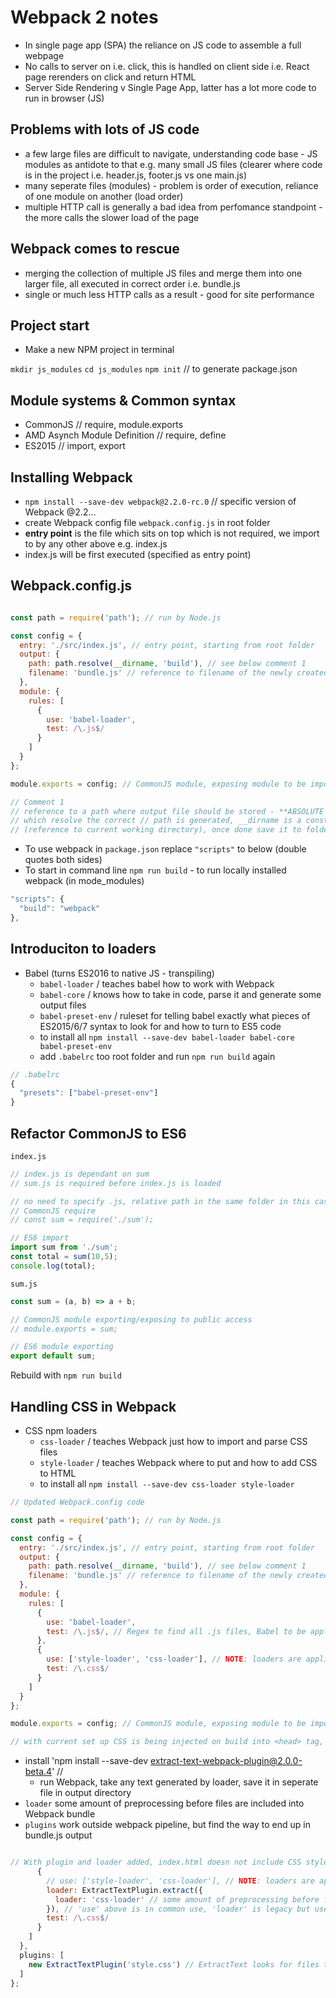 # Webpack 2 notes

- In single page app (SPA) the reliance on JS code to assemble a full webpage
- No calls to server on i.e. click, this is handled on client side i.e. React page rerenders on click and return HTML
- Server Side Rendering v Single Page App, latter has a lot more code to run in browser (JS)

## Problems with lots of JS code
- a few large files are difficult to navigate, understanding code base - JS modules as antidote to that e.g. many small JS files (clearer where code is in the project i.e. header.js, footer.js vs one main.js)
- many seperate files (modules) - problem is order of execution, reliance of one module on another (load order)
- multiple HTTP call is generally a bad idea from perfomance standpoint - the more calls the slower load of the page

## Webpack comes to rescue
- merging the collection of multiple JS files and merge them into one larger file, all executed in correct order i.e. bundle.js
- single or much less HTTP calls as a result - good for site performance

## Project start

- Make a new NPM project in terminal

`mkdir js_modules`
`cd js_modules`
`npm init` // to generate package.json

## Module systems & Common syntax
- CommonJS // require, module.exports
- AMD Asynch Module Definition // require, define 
- ES2015 // import, export

## Installing Webpack
- `npm install --save-dev webpack@2.2.0-rc.0` // specific version of Webpack @2.2...
- create Webpack config file `webpack.config.js` in root folder
- **entry point** is the file which sits on top which is not required, we import to by any other above e.g. index.js
- index.js will be first executed (specified as entry point)

## Webpack.config.js

```javascript

const path = require('path'); // run by Node.js 

const config = {
  entry: './src/index.js', // entry point, starting from root folder
  output: {
    path: path.resolve(__dirname, 'build'), // see below comment 1
    filename: 'bundle.js' // reference to filename of the newly created output file i.e bundle.js
  },
  module: {
    rules: [
      {
        use: 'babel-loader',
        test: /\.js$/
      }
    ]
  }
};

module.exports = config; // CommonJS module, exposing module to be imported where necessary

// Comment 1
// reference to a path where output file should be stored - **ABSOLUTE PATH!**, helper from Node.js 
// which resolve the correct // path is generated, __dirname is a constant in Node.js 
// (reference to current working directory), once done save it to folder called build
```

- To use webpack in `package.json` replace `"scripts"` to below (double quotes both sides)
- To start in command line `npm run build` - to run locally installed webpack (in mode_modules)

```javascript
"scripts": {
  "build": "webpack"
},
```

## Introduciton to loaders
- Babel (turns ES2016 to native JS - transpiling)
  - `babel-loader` / teaches babel how to work with Webpack
  - `babel-core` / knows how to take in code, parse it and generate some output files
  - `babel-preset-env` / ruleset for telling babel exactly what pieces of ES2015/6/7 syntax to look for and how to turn to ES5 code
  - to install all `npm install --save-dev babel-loader babel-core babel-preset-env`
  - add `.babelrc` too root folder and run `npm run build` again

```javascript
// .babelrc
{
  "presets": ["babel-preset-env"]
}
```

## Refactor CommonJS to ES6

`index.js`
```javascript
// index.js is dependant on sum
// sum.js is required before index.js is loaded

// no need to specify .js, relative path in the same folder in this case
// CommonJS require
// const sum = require('./sum');

// ES6 import 
import sum from './sum';
const total = sum(10,5);
console.log(total);
```

`sum.js`
```javascript
const sum = (a, b) => a + b;

// CommonJS module exporting/exposing to public access
// module.exports = sum;

// ES6 module exporting
export default sum;
```

Rebuild with `npm run build`

## Handling CSS in Webpack

- CSS npm loaders
  - `css-loader` / teaches Webpack just how to import and parse CSS files
  - `style-loader` / teaches Webpack where to put and how to add CSS to HTML
  - to install all `npm install --save-dev css-loader style-loader`

```javascript
// Updated Webpack.config code

const path = require('path'); // run by Node.js 

const config = {
  entry: './src/index.js', // entry point, starting from root folder
  output: {
    path: path.resolve(__dirname, 'build'), // see below comment 1
    filename: 'bundle.js' // reference to filename of the newly created output file i.e bundle.js
  },
  module: {
    rules: [
      {
        use: 'babel-loader',
        test: /\.js$/, // Regex to find all .js files, Babel to be applied only to .js files
      },
      {
        use: ['style-loader', 'css-loader'], // NOTE: loaders are applied from right to left!!
        test: /\.css$/
      }
    ]
  }
};

module.exports = config; // CommonJS module, exposing module to be imported where necessary

// with current set up CSS is being injected on build into <head> tag, not ideal solution, needs tweaking
```

  - install 'npm install --save-dev extract-text-webpack-plugin@2.0.0-beta.4' // 
    - run Webpack, take any text generated by loader, save it in seperate file in output directory
  - `loader` some amount of preprocessing before files are included into Webpack bundle
  - `plugins` work outside webpack pipeline, but find the way to end up in bundle.js output

```javascript

// With plugin and loader added, index.html doesn not include CSS styles in <head> tag but CSS bundle styles.css
      {
        // use: ['style-loader', 'css-loader'], // NOTE: loaders are applied from right to left!!
        loader: ExtractTextPlugin.extract({
          loader: 'css-loader' // some amount of preprocessing before files is included into Webpack bundle
        }), // 'use' above is in common use, 'loader' is legacy but used here for ExtractTextPlugin - way it is 
        test: /\.css$/
      }
    ]
  },
  plugins: [
    new ExtractTextPlugin('style.css') // ExtractText looks for files transformed by 'css-loader' and are saved to styles.css file output, all css files will be included here
  ]
};
```